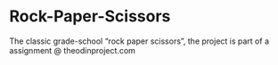 # Rock-Paper-Scissors
The classic grade-school “rock paper scissors”, the project is part of a assignment @ theodinproject.com
